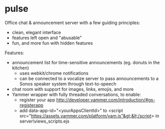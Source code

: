 pulse
=====

Office chat & announcement server with a few guiding principles:

- clean, elegant interface
- features left open and "abusable"
- fun, and more fun with hidden features

Features:

- announcement list for time-sensitive announcements (eg. donuts in the kitchen)
	- uses webkit/chrome notifications
	- can be connected to a vocalize server to pass announcements to a Sonos speaker system through text-to-speech 
- chat room with support for images, links, emojis, and more
- Yammer wrapper with fully threaded conversations, to enable:
	- register your app http://developer.yammer.com/introduction/#gs-registerapp
	- add data-app-id="&lt;yourAppsClientId&gt;" to &lt;script src="https://assets.yammer.com/platform/yam.js"&gt;&lt;/script&gt; in server\views\_scripts.ejs